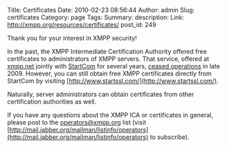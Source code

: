 Title: Certificates
Date: 2010-02-23 08:56:44
Author: admin
Slug: certificates
Category: page
Tags: 
Summary: description:
Link: http://xmpp.org/resources/certificates/
post_id: 249

Thank you for your interest in XMPP security!

In the past, the XMPP Intermediate Certification Authority offered free certificates to administrators of XMPP servers. That service, offered at [xmpp.net](http://xmpp.net/) jointly with [StartCom](http://www.startcom.org/) for several years, [ceased operations](/2009/09/ca-updates/) in late 2009. However, you can still obtain free XMPP certificates directly from StartCom by visiting [http://www.startssl.com/](http://www.startssl.com/).

Naturally, server administrators can obtain certificates from other certification authorities as well.

If you have any questions about the XMPP ICA or certificates in general, please post to the operators@xmpp.org list (visit [http://mail.jabber.org/mailman/listinfo/operators](http://mail.jabber.org/mailman/listinfo/operators) to subscribe).
